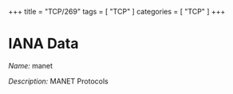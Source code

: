+++
title = "TCP/269"
tags = [ "TCP" ]
categories = [ "TCP" ]
+++

# IANA Data

_Name:_ manet

_Description:_ MANET Protocols

